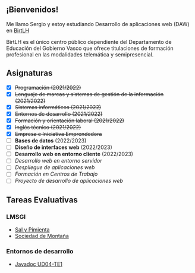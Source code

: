 ## ¡Bienvenidos!
Me llamo Sergio y estoy estudiando Desarrollo de aplicaciones web (DAW) en [BirtLH](https://birt.eus)

BirtLH es el único centro público dependiente del Departamento de Educación del Gobierno Vasco que ofrece titulaciones de formación profesional en las modalidades telemática y semipresencial.

## Asignaturas

- [x] ~~Programación (2021/2022)~~
- [x] ~~Lenguaje de marcas y sistemas de gestión de la información (2021/2022)~~
- [x] ~~Sistemas informáticos (2021/2022)~~
- [x] ~~Entornos de desarrollo (2021/2022)~~
- [x] ~~Formación y orientación laboral (2021/2022)~~
- [x] ~~Inglés técnico (2021/2022)~~
- [x] ~~Empresa e Iniciativa Emprendedora~~
- [ ] **Bases de datos** (2022/2023)
- [ ] **Diseño de interfaces web** (2022/2023)
- [ ] **Desarrollo web en entorno cliente** (2022/2023)
- [ ] _Desarrollo web en entorno servidor_
- [ ] _Despliegue de aplicaciones web_
- [ ] _Formación en Centros de Trabajo_
- [ ] _Proyecto de desarrollo de aplicaciones web_

## Tareas Evaluativas

### LMSGI
+ [Sal y Pimienta](https://s-moreno.github.io/salpimienta/)
+ [Sociedad de Montaña](https://s-moreno.github.io/sociedadmonte/)

### Entornos de desarrollo
+ [Javadoc UD04-TE1](https://s-moreno.github.io/ED04-TE1-JAVADOC/)
